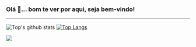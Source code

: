 ### Olá 👋... bom te ver por aqui, seja bem-vindo!

____________________________________________________________________________________________________________________________________________________________

![Top's github stats](https://github-readme-stats.vercel.app/api?username=JeanSisse&custom_title=Top's-GitHub-Stats) [![Top Langs](https://github-readme-stats.vercel.app/api/top-langs/?username=JeanSisse&exclude_repo=HeMPS8.5_,7.3_temperatura&hide=Yacc,Makefile,Tcl,Lex,css&langs_count=7&layout=compact)](https://github.com/JeanSisse/github-readme-stats)



<!--&custom_title=Top's github stats
**JeanSisse/JeanSisse** is a ✨ _special_ ✨ repository because its `README.md` (this file) appears on your GitHub profile.

Here are some ideas to get you started:

- 🔭 I’m currently working on ...
- 🌱 I’m currently learning ...
- 👯 I’m looking to collaborate on ...
- 🤔 I’m looking for help with ...
- 💬 Ask me about ...
- 📫 How to reach me: ...
- 😄 Pronouns: ...
- ⚡ Fun fact: ...
-->
![](https://komarev.com/ghpvc/?username=JeanSisse&color=red&style=flat)
